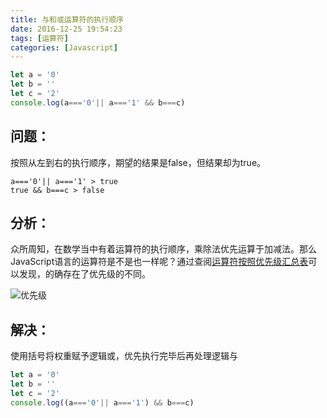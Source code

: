 ```yaml
---
title: 与和或运算符的执行顺序
date: 2016-12-25 19:54:23
tags: [运算符]
categories: [Javascript]
---
```


```javascript
let a = '0'
let b = ''
let c = '2'
console.log(a==='0'|| a==='1' && b===c)
```

## 问题：
按照从左到右的执行顺序，期望的结果是false，但结果却为true。
```
a==='0'|| a==='1' > true
true && b===c > false
```

## 分析：
众所周知，在数学当中有着运算符的执行顺序，乘除法优先运算于加减法。那么JavaScript语言的运算符是不是也一样呢？通过查阅[运算符按照优先级汇总表](https://developer.mozilla.org/zh-CN/docs/web/javascript/reference/operators/operator_precedence#table)可以发现，的确存在了优先级的不同。

![优先级](https://7675-vuepress-7g6mefe5ad729c51-1258812673.tcb.qcloud.la/Image/2021/operator/20210729.png?sign=c49d113a55a11cfa885e01cb2535796b&t=1627526275)

## 解决：
使用括号将权重赋予逻辑或，优先执行完毕后再处理逻辑与
```javascript
let a = '0'
let b = ''
let c = '2'
console.log((a==='0'|| a==='1') && b===c)
```